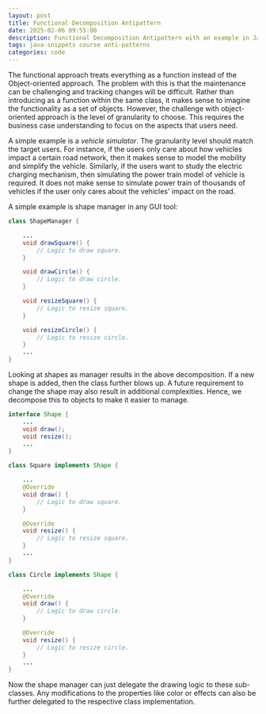 ```yaml
---
layout: post
title: Functional Decomposition Antipattern
date: 2025-02-06 09:55:00
description: Functional Decomposition Antipattern with an example in Java
tags: java-snippets course anti-patterns
categories: code
--- 
```


The functional approach treats everything as a function instead of the Object-oriented approach.
The problem with this is that the maintenance can be challenging and tracking changes will be difficult.
Rather than introducing as a function within the same class, it makes sense to imagine the functionality as a set of objects.
However, the challenge with object-oriented approach is the level of granularity to choose.
This requires the business case understanding to focus on the aspects that users need.

A simple example is a *vehicle simulator*.
The granularity level should match the target users.
For instance, if the users only care about how vehicles impact a certain road network, then it makes sense to model the mobility and simplify the vehicle.
Similarly, if the users want to study the electric charging mechanism, then simulating the power train model of vehicle is required.
It does not make sense to simulate power train of thousands of vehicles if the user only cares about the vehicles' impact on the road.

A simple example is shape manager in any GUI tool:

```java
class ShapeManager {

    ...
    void drawSquare() {
        // Logic to draw square.
    }

    void drawCircle() {
        // Logic to draw circle.
    }

    void resizeSquare() {
        // Logic to resize square.
    }

    void resizeCircle() {
        // Logic to resize circle.
    }
    ...
}
```

Looking at shapes as manager results in the above decomposition.
If a new shape is added, then the class further blows up.
A future requirement to change the shape may also result in additional complexities.
Hence, we decompose this to objects to make it easier to manage.

```java
interface Shape {
    ...
    void draw();
    void resize();
    ...
}

class Square implements Shape {

    ...
    @Override
    void draw() {
        // Logic to draw square.
    }

    @Override
    void resize() {
        // Logic to resize square.
    }
    ...
}

class Circle implements Shape {

    ...
    @Override
    void draw() {
        // Logic to draw circle.
    }

    @Override
    void resize() {
        // Logic to resize circle.
    }
    ...
}
```

Now the shape manager can just delegate the drawing logic to these sub-classes.
Any modifications to the properties like color or effects can also be further delegated to the respective class implementation.
